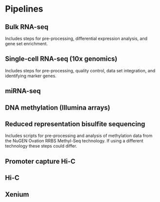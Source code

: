 # Pipelines

## Bulk RNA-seq

Includes steps for pre-processing, differential expression analysis, and gene set enrichment.

## Single-cell RNA-seq (10x genomics)

Includes steps for pre-processing, quality control, data set integration, and identifying marker genes.

## miRNA-seq

## DNA methylation (Illumina arrays)

## Reduced representation bisulfite sequencing

Includes scripts for pre-processing and analysis of methylation data from the NuGEN Ovation RRBS Methyl-Seq technology. If using a different technology these steps could differ.

## Promoter capture Hi-C

## Hi-C

## Xenium
